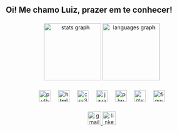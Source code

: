<h2 align="left">Oi! Me chamo Luiz, prazer em te conhecer!</h2>

###

<div align="center">
  <img src="https://github-readme-stats.vercel.app/api?username=Luiz-4ugusto&hide_title=false&hide_rank=false&show_icons=true&include_all_commits=true&count_private=true&disable_animations=false&theme=dracula&locale=en&hide_border=false" height="150" alt="stats graph"  />
  <img src="https://github-readme-stats.vercel.app/api/top-langs?username=Luiz-4ugusto&locale=en&hide_title=false&layout=compact&card_width=320&langs_count=5&theme=dracula&hide_border=false" height="150" alt="languages graph"  />
</div>

###

<div align="center">
  <img src="https://cdn.jsdelivr.net/gh/devicons/devicon/icons/python/python-original.svg" height="30" alt="python logo"  />
  <img width="12" />
  <img src="https://cdn.jsdelivr.net/gh/devicons/devicon/icons/html5/html5-original.svg" height="30" alt="html5 logo"  />
  <img width="12" />
  <img src="https://cdn.jsdelivr.net/gh/devicons/devicon/icons/css3/css3-original.svg" height="30" alt="css3 logo"  />
  <img width="12" />
  <img src="https://cdn.jsdelivr.net/gh/devicons/devicon/icons/javascript/javascript-original.svg" height="30" alt="javascript logo"  />
  <img width="12" />
  <img src="https://cdn.jsdelivr.net/gh/devicons/devicon/icons/php/php-original.svg" height="30" alt="php logo"  />
  <img width="12" />
  <img src="https://cdn.jsdelivr.net/gh/devicons/devicon/icons/mysql/mysql-original.svg" height="30" alt="mysql logo"  />
  <img width="12" />
  <img src="https://cdn.jsdelivr.net/gh/devicons/devicon/icons/figma/figma-original.svg" height="30" alt="figma logo"  />
</div>

###

<div align="center">
   <a href="https://www.linkedin.com/in/luiz-augusto-pereira-13b457340/" target="_blank">
  <img src="https://static.vecteezy.com/system/resources/thumbnails/014/440/980/small_2x/email-message-icon-design-in-blue-circle-png.png" height="35" alt="gmail logo"  />
   </a>
  <a href="https://www.linkedin.com/in/luiz-augusto-pereira-13b457340" target="_blank">
  <img src="https://www.ufpb.br/cerimonial/icons/redes-sociais/linkedin.png/@@images/image.png" height="35" alt="linkedin logo"  />
  </a>
</div>

###

<br clear="both">


###
